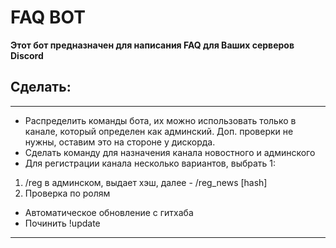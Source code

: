 # FAQ BOT

**Этот бот предназначен для написания FAQ для Ваших серверов Discord**

## Сделать:

---

- Распределить команды бота, их можно использовать только в канале, который определен как админский. Доп. проверки не нужны, оставим это на стороне у дискорда.
- Сделать команду для назначения канала новостного и админского
- Для регистрации канала несколько вариантов, выбрать 1:
1. /reg в админском, выдает хэш, далее - /reg_news [hash]
2. Проверка по ролям
- Автоматическое обновление с гитхаба
- Починить !update

---
